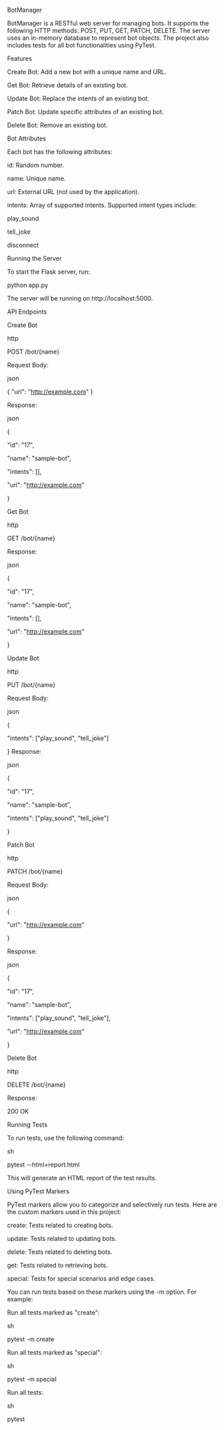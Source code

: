 BotManager

BotManager is a RESTful web server for managing bots. It supports the following HTTP methods: POST, PUT, GET, PATCH, DELETE. The server uses an in-memory database to represent bot objects. The project also includes tests for all bot functionalities using PyTest.

Features

Create Bot: Add a new bot with a unique name and URL.

Get Bot: Retrieve details of an existing bot.

Update Bot: Replace the intents of an existing bot.

Patch Bot: Update specific attributes of an existing bot.

Delete Bot: Remove an existing bot.

Bot Attributes

Each bot has the following attributes:

id: Random number.

name: Unique name.

url: External URL (not used by the application).

intents: Array of supported intents. Supported intent types include:

play_sound

tell_joke

disconnect

Running the Server

To start the Flask server, run:

python app.py

The server will be running on http://localhost:5000.

API Endpoints

Create Bot

http

POST /bot/{name}

Request Body:

json

{ "url": "http://example.com" }

Response:

json

{

"id": "17",

"name": "sample-bot",

"intents": [],

"url": "http://example.com"

}

Get Bot

http

GET /bot/{name}

Response:

json

{

"id": "17",

"name": "sample-bot",

"intents": [],

"url": "http://example.com"

}

Update Bot

http

PUT /bot/{name}

Request Body:

json

{

"intents": ["play_sound", "tell_joke"]

} Response:

json

{

"id": "17",

"name": "sample-bot",

"intents": ["play_sound", "tell_joke"]

}

Patch Bot

http

PATCH /bot/{name}

Request Body:

json

{

"url": "http://example.com"

}

Response:

json

{

"id": "17",

"name": "sample-bot",

"intents": ["play_sound", "tell_joke"],

"url": "http://example.com"

}

Delete Bot

http

DELETE /bot/{name}

Response:

200 OK

Running Tests

To run tests, use the following command:

sh

pytest --html=report.html

This will generate an HTML report of the test results.

Using PyTest Markers

PyTest markers allow you to categorize and selectively run tests. Here are the custom markers used in this project:

create: Tests related to creating bots.

update: Tests related to updating bots.

delete: Tests related to deleting bots.

get: Tests related to retrieving bots.

special: Tests for special scenarios and edge cases.

You can run tests based on these markers using the -m option. For example:

Run all tests marked as "create":

sh

pytest -m create

Run all tests marked as "special":

sh

pytest -m special

Run all tests:

sh

pytest
